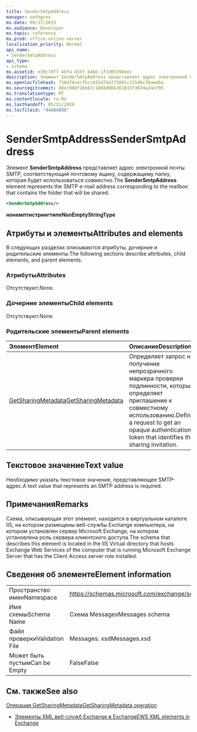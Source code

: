 ```yaml
---
title: SenderSmtpAddress
manager: sethgros
ms.date: 09/17/2015
ms.audience: Developer
ms.topic: reference
ms.prod: office-online-server
localization_priority: Normal
api_name:
- SenderSmtpAddress
api_type:
- schema
ms.assetid: e39c7df7-4bfa-455f-b4bb-1f1d05398eec
description: Элемент SenderSmtpAddress представляет адрес электронной почты SMTP, соответствующий почтовому ящику, содержащему папку, которая будет использоваться совместно.
ms.openlocfilehash: 73047dcecfbccb55d74e373891c3154bc7baeeba
ms.sourcegitcommit: 88ec988f2bb67c1866d06b361615f3674a24e795
ms.translationtype: MT
ms.contentlocale: ru-RU
ms.lasthandoff: 05/31/2020
ms.locfileid: "44464898"
---
```

# <a name="sendersmtpaddress"></a><span data-ttu-id="a18bf-103">SenderSmtpAddress</span><span class="sxs-lookup"><span data-stu-id="a18bf-103">SenderSmtpAddress</span></span>

<span data-ttu-id="a18bf-104">Элемент **SenderSmtpAddress** представляет адрес электронной почты SMTP, соответствующий почтовому ящику, содержащему папку, которая будет использоваться совместно.</span><span class="sxs-lookup"><span data-stu-id="a18bf-104">The **SenderSmtpAddress** element represents the SMTP e-mail address corresponding to the mailbox that contains the folder that will be shared.</span></span> 
  
```xml
<SenderSmtpAddress/>
```

 <span data-ttu-id="a18bf-105">**нонемптистрингтипе**</span><span class="sxs-lookup"><span data-stu-id="a18bf-105">**NonEmptyStringType**</span></span>
## <a name="attributes-and-elements"></a><span data-ttu-id="a18bf-106">Атрибуты и элементы</span><span class="sxs-lookup"><span data-stu-id="a18bf-106">Attributes and elements</span></span>

<span data-ttu-id="a18bf-107">В следующих разделах описываются атрибуты, дочерние и родительские элементы.</span><span class="sxs-lookup"><span data-stu-id="a18bf-107">The following sections describe attributes, child elements, and parent elements.</span></span>
  
### <a name="attributes"></a><span data-ttu-id="a18bf-108">Атрибуты</span><span class="sxs-lookup"><span data-stu-id="a18bf-108">Attributes</span></span>

<span data-ttu-id="a18bf-109">Отсутствуют.</span><span class="sxs-lookup"><span data-stu-id="a18bf-109">None.</span></span>
  
### <a name="child-elements"></a><span data-ttu-id="a18bf-110">Дочерние элементы</span><span class="sxs-lookup"><span data-stu-id="a18bf-110">Child elements</span></span>

<span data-ttu-id="a18bf-111">Отсутствуют.</span><span class="sxs-lookup"><span data-stu-id="a18bf-111">None.</span></span>
  
### <a name="parent-elements"></a><span data-ttu-id="a18bf-112">Родительские элементы</span><span class="sxs-lookup"><span data-stu-id="a18bf-112">Parent elements</span></span>

|<span data-ttu-id="a18bf-113">**Элемент**</span><span class="sxs-lookup"><span data-stu-id="a18bf-113">**Element**</span></span>|<span data-ttu-id="a18bf-114">**Описание**</span><span class="sxs-lookup"><span data-stu-id="a18bf-114">**Description**</span></span>|
|:-----|:-----|
|[<span data-ttu-id="a18bf-115">GetSharingMetadata</span><span class="sxs-lookup"><span data-stu-id="a18bf-115">GetSharingMetadata</span></span>](getsharingmetadata.md) <br/> |<span data-ttu-id="a18bf-116">Определяет запрос на получение непрозрачного маркера проверки подлинности, который определяет приглашение к совместному использованию.</span><span class="sxs-lookup"><span data-stu-id="a18bf-116">Defines a request to get an opaque authentication token that identifies the sharing invitation.</span></span>  <br/> |
   
## <a name="text-value"></a><span data-ttu-id="a18bf-117">Текстовое значение</span><span class="sxs-lookup"><span data-stu-id="a18bf-117">Text value</span></span>

<span data-ttu-id="a18bf-118">Необходимо указать текстовое значение, представляющее SMTP-адрес.</span><span class="sxs-lookup"><span data-stu-id="a18bf-118">A text value that represents an SMTP address is required.</span></span>
  
## <a name="remarks"></a><span data-ttu-id="a18bf-119">Примечания</span><span class="sxs-lookup"><span data-stu-id="a18bf-119">Remarks</span></span>

<span data-ttu-id="a18bf-120">Схема, описывающая этот элемент, находится в виртуальном каталоге IIS, на котором размещены веб-службы Exchange компьютера, на котором установлен сервер Microsoft Exchange, на котором установлена роль сервера клиентского доступа.</span><span class="sxs-lookup"><span data-stu-id="a18bf-120">The schema that describes this element is located in the IIS Virtual directory that hosts Exchange Web Services of the computer that is running Microsoft Exchange Server that has the Client Access server role installed.</span></span>
  
## <a name="element-information"></a><span data-ttu-id="a18bf-121">Сведения об элементе</span><span class="sxs-lookup"><span data-stu-id="a18bf-121">Element information</span></span>

|||
|:-----|:-----|
|<span data-ttu-id="a18bf-122">Пространство имен</span><span class="sxs-lookup"><span data-stu-id="a18bf-122">Namespace</span></span>  <br/> |https://schemas.microsoft.com/exchange/services/2006/messages  <br/> |
|<span data-ttu-id="a18bf-123">Имя схемы</span><span class="sxs-lookup"><span data-stu-id="a18bf-123">Schema Name</span></span>  <br/> |<span data-ttu-id="a18bf-124">Схема Messages</span><span class="sxs-lookup"><span data-stu-id="a18bf-124">Messages schema</span></span>  <br/> |
|<span data-ttu-id="a18bf-125">Файл проверки</span><span class="sxs-lookup"><span data-stu-id="a18bf-125">Validation File</span></span>  <br/> |<span data-ttu-id="a18bf-126">Messages. xsd</span><span class="sxs-lookup"><span data-stu-id="a18bf-126">Messages.xsd</span></span>  <br/> |
|<span data-ttu-id="a18bf-127">Может быть пустым</span><span class="sxs-lookup"><span data-stu-id="a18bf-127">Can be Empty</span></span>  <br/> |<span data-ttu-id="a18bf-128">False</span><span class="sxs-lookup"><span data-stu-id="a18bf-128">False</span></span>  <br/> |
   
## <a name="see-also"></a><span data-ttu-id="a18bf-129">См. также</span><span class="sxs-lookup"><span data-stu-id="a18bf-129">See also</span></span>



[<span data-ttu-id="a18bf-130">Операция GetSharingMetadata</span><span class="sxs-lookup"><span data-stu-id="a18bf-130">GetSharingMetadata operation</span></span>](getsharingmetadata-operation.md)


- [<span data-ttu-id="a18bf-131">Элементы XML веб-служб Exchange в Exchange</span><span class="sxs-lookup"><span data-stu-id="a18bf-131">EWS XML elements in Exchange</span></span>](ews-xml-elements-in-exchange.md)


